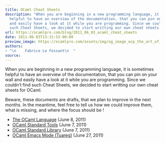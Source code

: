 ```yaml
---
title: OCaml Cheat Sheets
description: "When you are beginning in a new programming language, it is sometimes
  helpful to have an overview of the documentation, that you can pin on your wall
  and easily have a look at it while you are programming. Since we couldn\u2019t find
  such Cheat Sheets, we decided to start writting our own cheat sheets ..."
url: https://ocamlpro.com/blog/2011_06_03_ocaml_cheat_sheets
date: 2011-06-03T13:31:53-00:00
preview_image: https://ocamlpro.com/assets/img/og_image_ocp_the_art_of_prog.png
authors:
- "\n    Fabrice Le Fessant\n  "
source:
---
```


<p>When you are beginning in a new programming language, it is sometimes helpful to have an overview of the documentation, that you can pin on your wall and easily have a look at it while you are programming. Since we couldn’t find such Cheat Sheets, we decided to start writting our own cheat sheets for OCaml.</p>
<p>Beware, these documents are drafts, that we plan to improve in the next months. In the meantime, feel free to tell us how we could improve them, what is missing, and where the focus should be !</p>
<ul>
<li><a href="https://ocamlpro.github.io/ocaml-cheat-sheets/ocaml-lang.pdf">The OCaml Language</a> (June 8, 2011)
</li>
<li><a href="https://ocamlpro.github.io/ocaml-cheat-sheets/ocaml-tools.pdf">OCaml Standard Tools</a> (June 7, 2011)
</li>
<li><a href="https://ocamlpro.github.io/ocaml-cheat-sheets/ocaml-stdlib.pdf">OCaml Standard Library</a> (June 7, 2011)
</li>
<li><a href="https://ocamlpro.github.io/ocaml-cheat-sheets/tuareg-mode.pdf">OCaml Emacs Mode (Tuareg)</a> (June 27, 2011)
</li>
</ul>


